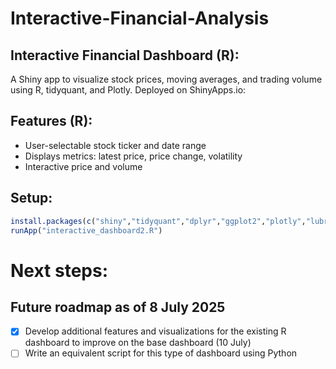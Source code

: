 # Interactive-Financial-Analysis

## Interactive Financial Dashboard (R):
A Shiny app to visualize stock prices, moving averages, and trading volume using R, tidyquant, and Plotly. Deployed on ShinyApps.io: 

## Features (R):
- User-selectable stock ticker and date range
- Displays metrics: latest price, price change, volatility
- Interactive price and volume

## Setup: 
```R
install.packages(c("shiny","tidyquant","dplyr","ggplot2","plotly","lubridate"))
runApp("interactive_dashboard2.R")
```
# Next steps: 
## Future roadmap as of 8 July 2025
- [x] Develop additional features and visualizations for the existing R dashboard to improve on the base dashboard (10 July)
- [ ] Write an equivalent script for this type of dashboard using Python

